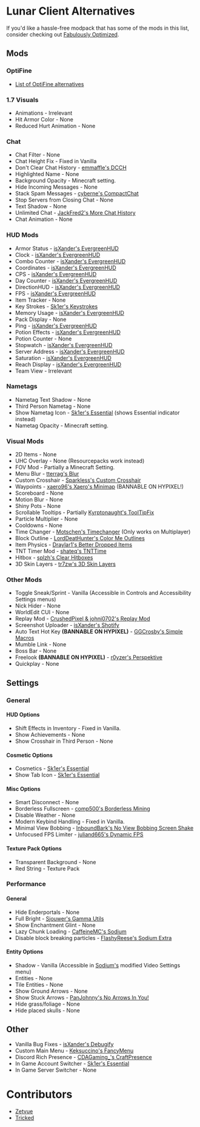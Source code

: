 # Lunar Client Alternatives
If you'd like a hassle-free
modpack that has some of the
mods in this list, consider
checking out
[Fabulously Optimized](https://modrinth.com/modpack/fabulously-optimized).

## Mods

### OptiFine

* [List of OptiFine alternatives](https://lambdaurora.dev/optifine_alternatives)

### 1.7 Visuals

* Animations - Irrelevant
* Hit Armor Color - None
* Reduced Hurt Animation - None

### Chat

* Chat Filter - None
* Chat Height Fix - Fixed in Vanilla
* Don't Clear Chat History - [emmaffle's DCCH](https://modrinth.com/mod/dcch)
* Highlighted Name - None
* Background Opacity - Minecraft setting.
* Hide Incoming Messages - None
* Stack Spam Messages - [cyberne's CompactChat](https://modrinth.com/mod/compactchat)
* Stop Servers from Closing Chat - None
* Text Shadow - None
* Unlimited Chat - [JackFred2's More Chat History](https://modrinth.com/mod/morechathistory)
* Chat Animation - None

### HUD Mods

* Armor Status - [isXander's EvergreenHUD](https://modrinth.com/mod/evergreenhud)
* Clock - [isXander's EvergreenHUD](https://modrinth.com/mod/evergreenhud)
* Combo Counter - [isXander's EvergreenHUD](https://modrinth.com/mod/evergreenhud)
* Coordinates - [isXander's EvergreenHUD](https://modrinth.com/mod/evergreenhud)
* CPS - [isXander's EvergreenHUD](https://modrinth.com/mod/evergreenhud) 
* Day Counter - [isXander's EvergreenHUD](https://modrinth.com/mod/evergreenhud)
* DirectionHUD - [isXander's EvergreenHUD](https://modrinth.com/mod/evergreenhud)
* FPS - [isXander's EvergreenHUD](https://modrinth.com/mod/evergreenhud)
* Item Tracker - None
* Key Strokes - [Sk1er's Keystrokes](https://sk1er.club/mods/keystrokesmod)
* Memory Usage - [isXander's EvergreenHUD](https://modrinth.com/mod/evergreenhud)
* Pack Display - None
* Ping - [isXander's EvergreenHUD](https://modrinth.com/mod/evergreenhud)
* Potion Effects - [isXander's EvergreenHUD](https://modrinth.com/mod/evergreenhud)
* Potion Counter - None
* Stopwatch - [isXander's EvergreenHUD](https://modrinth.com/mod/evergreenhud)
* Server Address -  [isXander's EvergreenHUD](https://modrinth.com/mod/evergreenhud)
* Saturation - [isXander's EvergreenHUD](https://modrinth.com/mod/evergreenhud)
* Reach Display - [isXander's EvergreenHUD](https://modrinth.com/mod/evergreenhud)
* Team View - Irrelevant

### Nametags

* Nametag Text Shadow -  None
* Third Person Nametag - None
* Show Nametag Icon - [Sk1er's Essential](https://essential.gg) (shows Essential indicator instead)
* Nametag Opacity - Minecraft setting.

### Visual Mods

* 2D Items - None
* UHC Overlay - None (Resourcepacks work instead)
* FOV Mod - Partially a Minecraft Setting.
* Menu Blur - [tterrag's Blur](https://www.curseforge.com/minecraft/mc-mods/blur)
* Custom Crosshair - [Sparkless's Custom Crosshair](https://www.curseforge.com/minecraft/mc-mods/custom-crosshair-mod)
* Waypoints - [xaero96's Xaero's Minimap](https://www.curseforge.com/minecraft/mc-mods/xaeros-minimap) (BANNABLE ON HYPIXEL!)
* Scoreboard - None
* Motion Blur - None
* Shiny Pots - None
* Scrollable Tooltips - Partially [Kyrptonaught's ToolTipFix](https://www.curseforge.com/minecraft/mc-mods/tooltipfix)
* Particle Multiplier - None
* Cooldowns - None
* Time Changer - [Motschen's Timechanger](https://www.curseforge.com/minecraft/mc-mods/time-changer) (Only works on Multiplayer)
* Block Outline - [LordDeatHunter's Color Me Outlines](https://www.curseforge.com/minecraft/mc-mods/color-me-outlines)
* Item Physics - [Draylar1's Better Dropped Items](https://www.curseforge.com/minecraft/mc-mods/better-dropped-items)
* TNT Timer Mod - [shateq's TNTTime](https://modrinth.com/mod/tnttime)
* Hitbox - [splzh's Clear Hitboxes](https://modrinth.com/mod/clearhitboxes)
* 3D Skin Layers - [tr7zw's 3D Skin Layers](https://www.curseforge.com/minecraft/mc-mods/skin-layers-3d)

### Other Mods

* Toggle Sneak/Sprint - Vanilla (Accessible in Controls and Accessibility Settings menus)
* Nick Hider - None
* WorldEdit CUI - None
* Replay Mod - [CrushedPixel & johni0702's Replay Mod](https://www.replaymod.com/download)
* Screenshot Uploader - [isXander's Shotify](https://modrinth.com/mod/shotify)
* Auto Text Hot Key **(BANNABLE ON HYPIXEL)** - [GGCrosby's Simple Macros](https://www.curseforge.com/minecraft/mc-mods/fabric-simple-macros)
* Mumble Link - None
* Boss Bar - None
* Freelook **(BANNABLE ON HYPIXEL)** - [r0yzer's Perspektive](https://modrinth.com/mod/perspektive)
* Quickplay - None

## Settings

### General

#### HUD Options

* Shift Effects in Inventory - Fixed in Vanilla.
* Show Achievements - None
* Show Crosshair in Third Person - None

#### Cosmetic Options

* Cosmetics - [Sk1er's Essential](https://essential.gg)
* Show Tab Icon - [Sk1er's Essential](https://essential.gg)

#### Misc Options

* Smart Disconnect - None
* Borderless Fullscreen - [comp500's Borderless Mining](https://www.curseforge.com/minecraft/mc-mods/borderless-mining)
* Disable Weather - None
* Modern Keybind Handling - Fixed in Vanilla.
* Minimal View Bobbing - [InboundBark's No View Bobbing Screen Shake](https://modrinth.com/mod/viewbobbingmod)
* Unfocused FPS Limiter - [juliand665's Dynamic FPS](https://modrinth.com/mod/dynamic-fps)

#### Texture Pack Options

* Transparent Background - None
* Red String - Texture Pack

### Performance

#### General

* Hide Enderportals - None
* Full Bright - [Sjouwer's Gamma Utils](https://modrinth.com/mod/gamma-utils)
* Show Enchantment Glint - None
* Lazy Chunk Loading - [CaffeineMC's Sodium](https://modrinth.com/mod/sodium)
* Disable block breaking particles - [FlashyReese's Sodium Extra](https://modrinth.com/mod/sodium-extra)

#### Entity Options

* Shadow - Vanilla (Accessible in [Sodium's](https://modrinth.com/mod/sodium) modified Video Settings menu)
* Entities - None
* Tile Entities - None
* Show Ground Arrows - None
* Show Stuck Arrows - [PanJohnny's No Arrows In You!](https://modrinth.com/mod/naiy)
* Hide grass/foliage - None
* Hide placed skulls - None

## Other

* Vanilla Bug Fixes - [isXander's Debugify](https://modrinth.com/mod/debugify)
* Custom Main Menu - [Keksuccino's FancyMenu](https://www.curseforge.com/minecraft/mc-mods/fancymenu-fabric)
* Discord Rich Presence - [CDAGaming_'s CraftPresence](https://www.curseforge.com/minecraft/mc-mods/craftpresence)
* In Game Account Switcher - [Sk1er's Essential](https://essential.gg)
* In Game Server Switcher - None

# Contributors

* [Zetvue](https://zetvue.carrd.co)
* [Tricked](https://github.com/Tricked-dev)
